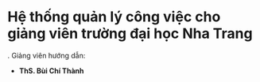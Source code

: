 # Hệ thống quản lý công việc cho giảng viên trường đại học Nha Trang
. Giảng viên hướng dẫn:
+ **ThS. Bùi Chí Thành**
